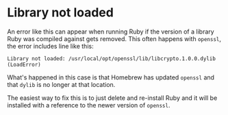 # Library not loaded

An error like this can appear when running Ruby if the version of a library Ruby was compiled against gets removed. This often happens with `openssl`, the error includes line like this:

	Library not loaded: /usr/local/opt/openssl/lib/libcrypto.1.0.0.dylib (LoadError)

What's happened in this case is that Homebrew has updated `openssl` and that `dylib` is no longer at that location.

The easiest way to fix this is to just delete and re-install Ruby and it will be installed with a reference to the newer version of `openssl`.
